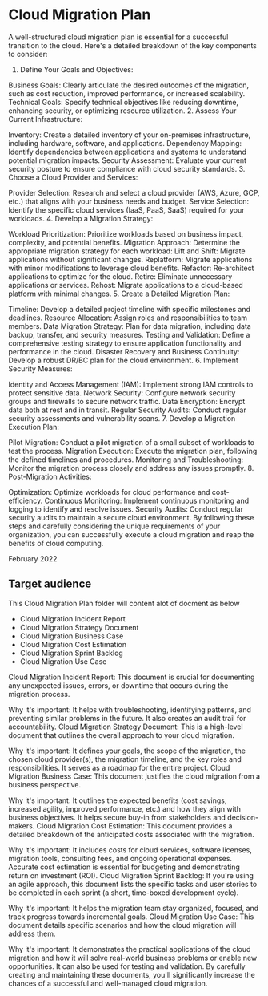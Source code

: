 # Cloud Migration Plan

A well-structured cloud migration plan is essential for a successful transition to the cloud. Here's a detailed breakdown of the key components to consider:

1. Define Your Goals and Objectives:

Business Goals: Clearly articulate the desired outcomes of the migration, such as cost reduction, improved performance, or increased scalability.
Technical Goals: Specify technical objectives like reducing downtime, enhancing security, or optimizing resource utilization.
2. Assess Your Current Infrastructure:

Inventory: Create a detailed inventory of your on-premises infrastructure, including hardware, software, and applications.
Dependency Mapping: Identify dependencies between applications and systems to understand potential migration impacts.
Security Assessment: Evaluate your current security posture to ensure compliance with cloud security standards.
3. Choose a Cloud Provider and Services:

Provider Selection: Research and select a cloud provider (AWS, Azure, GCP, etc.) that aligns with your business needs and budget.
Service Selection: Identify the specific cloud services (IaaS, PaaS, SaaS) required for your workloads.
4. Develop a Migration Strategy:

Workload Prioritization: Prioritize workloads based on business impact, complexity, and potential benefits.
Migration Approach: Determine the appropriate migration strategy for each workload:
Lift and Shift: Migrate applications without significant changes.
Replatform: Migrate applications with minor modifications to leverage cloud benefits.
Refactor: Re-architect applications to optimize for the cloud.
Retire: Eliminate unnecessary applications or services.
Rehost: Migrate applications to a cloud-based platform with minimal changes.
5. Create a Detailed Migration Plan:

Timeline: Develop a detailed project timeline with specific milestones and deadlines.
Resource Allocation: Assign roles and responsibilities to team members.
Data Migration Strategy: Plan for data migration, including data backup, transfer, and security measures.
Testing and Validation: Define a comprehensive testing strategy to ensure application functionality and performance in the cloud.
Disaster Recovery and Business Continuity: Develop a robust DR/BC plan for the cloud environment.
6. Implement Security Measures:

Identity and Access Management (IAM): Implement strong IAM controls to protect sensitive data.
Network Security: Configure network security groups and firewalls to secure network traffic.
Data Encryption: Encrypt data both at rest and in transit.
Regular Security Audits: Conduct regular security assessments and vulnerability scans.
7. Develop a Migration Execution Plan:

Pilot Migration: Conduct a pilot migration of a small subset of workloads to test the process.
Migration Execution: Execute the migration plan, following the defined timelines and procedures.
Monitoring and Troubleshooting: Monitor the migration process closely and address any issues promptly.
8. Post-Migration Activities:

Optimization: Optimize workloads for cloud performance and cost-efficiency.
Continuous Monitoring: Implement continuous monitoring and logging to identify and resolve issues.
Security Audits: Conduct regular security audits to maintain a secure cloud environment.
By following these steps and carefully considering the unique requirements of your organization, you can successfully execute a cloud migration and reap the benefits of cloud computing.

February 2022

## Target audience

This Cloud Migration Plan folder will content alot of docment as below


- Cloud Migration Incident Report
- Cloud Migration Strategy Document
- Cloud Migration Business Case
- Cloud Migration Cost Estimation
- Cloud Migration Sprint Backlog
- Cloud Migration Use Case



Cloud Migration Incident Report: This document is crucial for documenting any unexpected issues, errors, or downtime that occurs during the migration process.

Why it's important: It helps with troubleshooting, identifying patterns, and preventing similar problems in the future. It also creates an audit trail for accountability.
Cloud Migration Strategy Document: This is a high-level document that outlines the overall approach to your cloud migration.

Why it's important: It defines your goals, the scope of the migration, the chosen cloud provider(s), the migration timeline, and the key roles and responsibilities. It serves as a roadmap for the entire project.
Cloud Migration Business Case: This document justifies the cloud migration from a business perspective.

Why it's important: It outlines the expected benefits (cost savings, increased agility, improved performance, etc.) and how they align with business objectives. It helps secure buy-in from stakeholders and decision-makers.
Cloud Migration Cost Estimation:  This document provides a detailed breakdown of the anticipated costs associated with the migration.

Why it's important: It includes costs for cloud services, software licenses, migration tools, consulting fees, and ongoing operational expenses. Accurate cost estimation is essential for budgeting and demonstrating return on investment (ROI).
Cloud Migration Sprint Backlog: If you're using an agile approach, this document lists the specific tasks and user stories to be completed in each sprint (a short, time-boxed development cycle).

Why it's important: It helps the migration team stay organized, focused, and track progress towards incremental goals.
Cloud Migration Use Case: This document details specific scenarios and how the cloud migration will address them.

Why it's important: It demonstrates the practical applications of the cloud migration and how it will solve real-world business problems or enable new opportunities. It can also be used for testing and validation.
By carefully creating and maintaining these documents, you'll significantly increase the chances of a successful and well-managed cloud migration.
